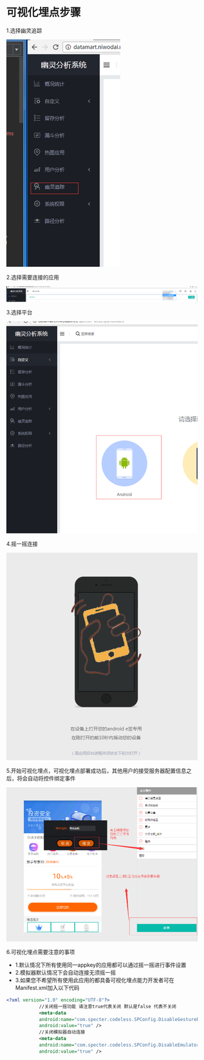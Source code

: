 # 可视化埋点步骤

1.选择幽灵追踪

![](幽灵追踪.png)

2.选择需要连接的应用

![](选择需要查询的应用.png)

3.选择平台

![](幽灵追踪android.png)

4.摇一摇连接

![](摇一摇连接.png)

5.开始可视化埋点，可视化埋点部署成功后，其他用户的接受服务器配置信息之后，将会自动将控件绑定事件

![](设置事件.png)

6.可视化埋点需要注意的事项
* 1.默认情况下所有使用同一appkey的应用都可以通过摇一摇进行事件设置
* 2.模拟器默认情况下会自动连接无须摇一摇
* 3.如果您不希望所有使用此应用的都具备可视化埋点能力开发者可在Manifest.xml加入以下代码

```xml
<?xml version="1.0" encoding="UTF-8"?>
            //关闭摇一摇功能 请注意true代表关闭 默认是false 代表不关闭
            <meta-data
            android:name="com.specter.codeless.SPConfig.DisableGestureBindingUI"
            android:value="true" />
            //关闭模拟器自动连接
            <meta-data
            android:name="com.specter.codeless.SPConfig.DisableEmulatorBindingUI"
            android:value="true" />

```







